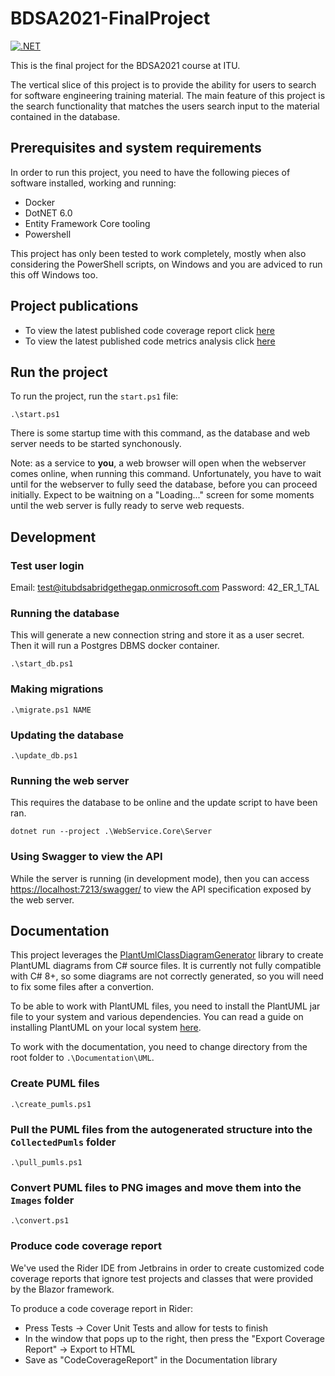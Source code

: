 # BDSA2021-FinalProject

[![.NET](https://github.com/andreaswachs/BDSA2021-FinalProject/actions/workflows/unit_tests_on_push.yml/badge.svg)](https://github.com/andreaswachs/BDSA2021-FinalProject/actions/workflows/unit_tests_on_push.yml)

This is the final project for the BDSA2021 course at ITU.

The vertical slice of this project is to provide the ability for users to search for software engineering training material. The main feature of this project is the search functionality that matches the users search input to the material contained in the database.

## Prerequisites and system requirements

In order to run this project, you need to have the following pieces of software installed, working and running:

- Docker
- DotNET 6.0
- Entity Framework Core tooling
- Powershell

This project has only been tested to work completely, mostly when also considering the PowerShell scripts, on Windows and you are adviced to run this off Windows too.

## Project publications

- To view the latest published code coverage report click [here](https://andreaswachs.github.io/BDSA2021-FinalProject/Documentation/CodeCoverageReport.html)
- To view the latest published code metrics analysis click [here](https://andreaswachs.github.io/BDSA2021-FinalProject/Documentation/CodeMetrics.xlsx)

## Run the project

To run the project, run the `start.ps1` file:

```pwsh
.\start.ps1
```

There is some startup time with this command, as the database and web server needs to be started synchonously.

Note: as a service to **you**, a web browser will open when the webserver comes online, when running this command. Unfortunately, you have to wait until for the webserver to fully seed the database, before you can proceed initially. Expect to be waitning on a "Loading..." screen for some moments until the web server is fully ready to serve web requests.

## Development

### Test user login

Email: test@itubdsabridgethegap.onmicrosoft.com
Password: 42_ER_1_TAL

### Running the database

This will generate a new connection string and store it as a user secret. Then it will run a Postgres DBMS docker container.

```pwsh
.\start_db.ps1
```

### Making migrations

```pwsh
.\migrate.ps1 NAME
``` 

### Updating the database

```pwsh
.\update_db.ps1
```

### Running the web server

This requires the database to be online and the update script to have been ran.

```pwsh
dotnet run --project .\WebService.Core\Server
```

### Using Swagger to view the API

While the server is running (in development mode), then you can access [https://localhost:7213/swagger/](https://localhost:7213/swagger/) to view the API specification exposed by the web server.

## Documentation

This project leverages the [PlantUmlClassDiagramGenerator](https://github.com/pierre3/PlantUmlClassDiagramGenerator) library to create PlantUML diagrams from C# source files.
It is currently not fully compatible with C# 8+, so some diagrams are not correctly generated, so you will need to fix some files after a convertion.

To be able to work with PlantUML files, you need to install the PlantUML jar file to your system and various dependencies. You can read a guide on installing PlantUML on your local system [here](https://plantuml.com/starting).

To work with the documentation, you need to change directory from the root folder to `.\Documentation\UML`.


### Create PUML files

```pwsh
.\create_pumls.ps1
```

### Pull the PUML files from the autogenerated structure into the `CollectedPumls` folder

```pwsh
.\pull_pumls.ps1
```

### Convert PUML files to PNG images and move them into the `Images` folder

```pwsh
.\convert.ps1
```

### Produce code coverage report

We've used the Rider IDE from Jetbrains in order to create customized code coverage reports that ignore test projects and classes that were provided by the Blazor framework.

To produce a code coverage report in Rider:

- Press Tests -> Cover Unit Tests and allow for tests to finish
- In the window that pops up to the right, then press the "Export Coverage Report" -> Export to HTML
- Save as "CodeCoverageReport" in the Documentation library